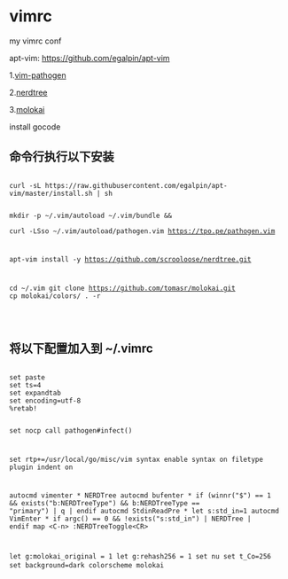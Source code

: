 # vimrc
my vimrc conf

<p>apt-vim: <a href="https://github.com/egalpin/apt-vim">https://github.com/egalpin/apt-vim</a></P>

<p>1.<a href="https://github.com/tpope/vim-pathogen" title="vim-pathogen">vim-pathogen</a></P>
<p>2.<a href="https://github.com/scrooloose/nerdtree" title="nerdtree">nerdtree</a></P>
<p>3.<a href="https://github.com/tomasr/molokai" title="molokai">molokai</a></P>
<p>install gocode</p>

<h2>命令行执行以下安装</h2>
<pre>
<code>
curl -sL https://raw.githubusercontent.com/egalpin/apt-vim/master/install.sh | sh


mkdir -p ~/.vim/autoload ~/.vim/bundle && \
curl -LSso ~/.vim/autoload/pathogen.vim https://tpo.pe/pathogen.vim

apt-vim install -y https://github.com/scrooloose/nerdtree.git

cd ~/.vim
git clone https://github.com/tomasr/molokai.git
cp molokai/colors/ . -r

</code>
</pre>

<h2>将以下配置加入到 ~/.vimrc</h2>
<pre>
<code>
set paste
set ts=4                       
set expandtab
set encoding=utf-8
%retab!

set nocp
call pathogen#infect()         

set rtp+=/usr/local/go/misc/vim
syntax enable
syntax on
filetype plugin indent on

autocmd vimenter * NERDTree
autocmd bufenter * if (winnr("$") == 1 && exists("b:NERDTreeType") && b:NERDTreeType == "primary") | q | endif
autocmd StdinReadPre * let s:std_in=1
autocmd VimEnter * if argc() == 0 && !exists("s:std_in") | NERDTree | endif
map &lt;C-n> :NERDTreeToggle&lt;CR>

let g:molokai_original = 1 
let g:rehash256 = 1 
set nu
set t_Co=256
set background=dark
colorscheme molokai
</code>
</pre>
